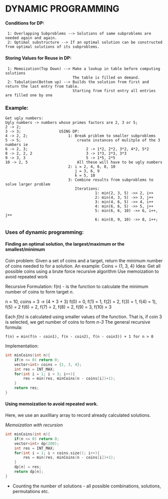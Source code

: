 # DYNAMIC PROGRAMMING

#### Conditions for DP:
     1: Overlapping Subproblems --> Solutions of same subproblems are needed again and again.
     2: Optimal substructure --> If an optimal solution can be constructed from optimal solutions of its subproblems.

#### Storing Values for Reuse in DP:
     1: Memoization(Top Down) --> Make a lookup in table before computing solutions
                                  The table is filled on demand.
     2: Tabulation(Bottom up) --> Builds the solution from first and return the last entry from table.
                                  Starting from first entry all entries are filled one by one


### Example:
    Get ugly numbers:
    Ugly numbers -> numbers whose primes factors are 2, 3 or 5;
    2 -> 2;                 
    3 -> 3;                 USING DP:
    4 -> 2, 2;                  1: Break priblem to smaller subproblems
    5 -> 5;                         create instances of mulitple of the 3 numbers ie
    6 -> 2, 3;                          2 -> 1*2, 2*2, 3*2, 4*2, 5*2
    8 -> 2, 2, 2                        3 -> 1*3, 2*3, 3*3
    9 -> 3, 3                           5 -> 1*5, 2*5
    10 -> 2, 5                      All these will have to be ugly numbers
                                2: i = 2, 4, 6, 8, 10
                                   j = 3, 6, 9
                                   k = 5, 10
                                3: Combine results from subproblems to solve larger problem
                                   Iterations:
                                            1: min(2, 3, 5) ->> 2, i++
                                            2: min(4, 3, 5) ->> 3, j++
                                            3: min(4, 6, 5) ->> 4, i++
                                            4: min(6, 6, 5) ->> 5, j++
                                            5: min(6, 6, 10) ->> 6, i++, j++
                                            6: min(8, 9, 10) ->> 8, i++;

### Uses of dynamic programming:
#### Finding an optimal solution, the largest/maximum or the smallest/minimum
Coin problem: Given a set of coins and a target, return the minimum number of coins needed to for a solution.
              An example:
                        Coins = {1, 3, 4}
Idea: Get all possible coins using a brute force recursive algorithm
      Use memoization to avoid repeated work

Recursive Formulation:
f(n) - is the function to calculate the minimum number of coins to form target *n*.

n = 10, coins = 3 -> (4 + 3 + 3)
f(0) = 0, f(1) = 1, f(2) = 2, f(3) = 1, f(4) = 1), f(5) = 2
f(6) = 2, f(7) = 2, f(8) = 2, f(9) = 3, f(10) = 3

Each *f(n)* is calculated using smaller values of the function. That is, if coin 3 is selected, we get number of coins
to form *n-3*
The general recursive formula:
```
f(n) = min(f(n - coin1), f(n - coin2), f(n - coin3)) + 1 for n > 0
```

Implementation:
```c++
int minCoins(int n){
    if(n <= 0) return 0;
    vector<int> coins = {1, 3, 4};
    int res = INT_MAX;
    for(int i = 1; i < 3; i++){
        res = min(res, minCoins(n - coins[i])+1);
    }
    return res;
}
```

#### Using memoization to avoid repeated work.
Here, we use an auxilliary array to record already calculated solutions.

*Memoization with recursion*
```c++
int minCoins(int n){
    if(n <= 0) return 0;
    vector<int> dp(200);
    int res = INT_MAX;
    for(int i = 1; i < coins.size(); i++){
        res = min(res, minCoins(n - coins[i])+1);
    }
    dp[n] = res;
    return dp[n];
}
```





* Counting the number of solutions - all possible combinations, solutions, permutations etc.


